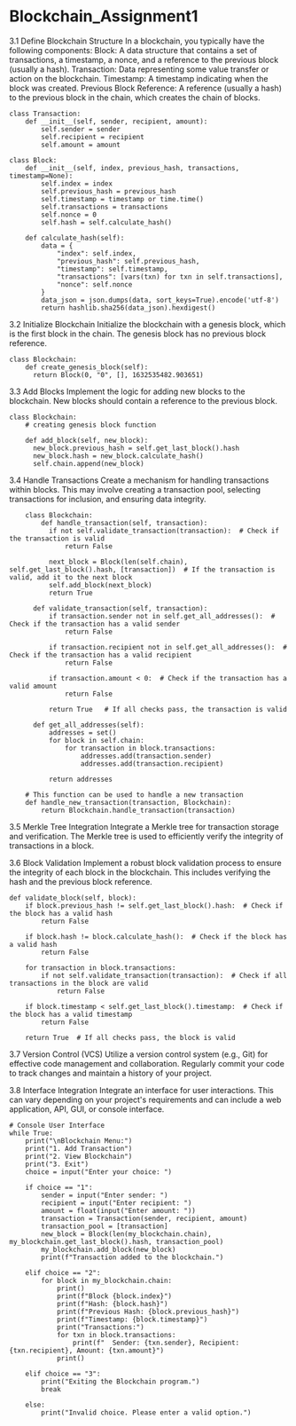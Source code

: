 # Blockchain_Assignment1

3.1 Define Blockchain Structure
In a blockchain, you typically have the following components:
Block: A data structure that contains a set of transactions, a timestamp, a nonce, and a reference to the previous block (usually a hash).
Transaction: Data representing some value transfer or action on the blockchain.
Timestamp: A timestamp indicating when the block was created.
Previous Block Reference: A reference (usually a hash) to the previous block in the chain, which creates the chain of blocks.

    class Transaction:
        def __init__(self, sender, recipient, amount):
            self.sender = sender
            self.recipient = recipient
            self.amount = amount
    
    class Block:
        def __init__(self, index, previous_hash, transactions, timestamp=None):
            self.index = index
            self.previous_hash = previous_hash
            self.timestamp = timestamp or time.time()
            self.transactions = transactions
            self.nonce = 0
            self.hash = self.calculate_hash()
    
        def calculate_hash(self):
            data = {
                "index": self.index,
                "previous_hash": self.previous_hash,
                "timestamp": self.timestamp,
                "transactions": [vars(txn) for txn in self.transactions],
                "nonce": self.nonce
            }
            data_json = json.dumps(data, sort_keys=True).encode('utf-8')
            return hashlib.sha256(data_json).hexdigest()

3.2 Initialize Blockchain
Initialize the blockchain with a genesis block, which is the first block in the chain. The genesis block has no previous block reference.

    class Blockchain:
        def create_genesis_block(self):
          return Block(0, "0", [], 1632535482.903651)

3.3 Add Blocks
Implement the logic for adding new blocks to the blockchain. New blocks should contain a reference to the previous block.

    class Blockchain:
        # creating genesis block function
  
        def add_block(self, new_block):
          new_block.previous_hash = self.get_last_block().hash
          new_block.hash = new_block.calculate_hash()
          self.chain.append(new_block)

3.4 Handle Transactions
Create a mechanism for handling transactions within blocks. This may involve creating a transaction pool, selecting transactions for inclusion, and ensuring data integrity.

        class Blockchain:
            def handle_transaction(self, transaction):
              if not self.validate_transaction(transaction):  # Check if the transaction is valid
                  return False
      
              next_block = Block(len(self.chain), self.get_last_block().hash, [transaction])  # If the transaction is valid, add it to the next block
              self.add_block(next_block)
              return True
      
          def validate_transaction(self, transaction):
              if transaction.sender not in self.get_all_addresses():  # Check if the transaction has a valid sender
                  return False
      
              if transaction.recipient not in self.get_all_addresses():  # Check if the transaction has a valid recipient
                  return False
      
              if transaction.amount < 0:  # Check if the transaction has a valid amount
                  return False
      
              return True   # If all checks pass, the transaction is valid
    
          def get_all_addresses(self):
              addresses = set()
              for block in self.chain:
                  for transaction in block.transactions:
                      addresses.add(transaction.sender)
                      addresses.add(transaction.recipient)
      
              return addresses

        # This function can be used to handle a new transaction
        def handle_new_transaction(transaction, Blockchain):
            return Blockchain.handle_transaction(transaction)

3.5 Merkle Tree Integration
Integrate a Merkle tree for transaction storage and verification. The Merkle tree is used to efficiently verify the integrity of transactions in a block.

3.6 Block Validation
Implement a robust block validation process to ensure the integrity of each block in the blockchain. This includes verifying the hash and the previous block reference.

    def validate_block(self, block):
        if block.previous_hash != self.get_last_block().hash:  # Check if the block has a valid hash
            return False
    
        if block.hash != block.calculate_hash():  # Check if the block has a valid hash
            return False
    
        for transaction in block.transactions:
            if not self.validate_transaction(transaction):  # Check if all transactions in the block are valid
                return False
    
        if block.timestamp < self.get_last_block().timestamp:  # Check if the block has a valid timestamp
            return False
    
        return True  # If all checks pass, the block is valid

3.7 Version Control (VCS)
Utilize a version control system (e.g., Git) for effective code management and collaboration. Regularly commit your code to track changes and maintain a history of your project.

3.8 Interface Integration
Integrate an interface for user interactions. This can vary depending on your project's requirements and can include a web application, API, GUI, or console interface.
    
    # Console User Interface
    while True:
        print("\nBlockchain Menu:")
        print("1. Add Transaction")
        print("2. View Blockchain")
        print("3. Exit")
        choice = input("Enter your choice: ")
    
        if choice == "1":
            sender = input("Enter sender: ")
            recipient = input("Enter recipient: ")
            amount = float(input("Enter amount: "))
            transaction = Transaction(sender, recipient, amount)
            transaction_pool = [transaction]
            new_block = Block(len(my_blockchain.chain), my_blockchain.get_last_block().hash, transaction_pool)
            my_blockchain.add_block(new_block)
            print(f"Transaction added to the blockchain.")
    
        elif choice == "2":
            for block in my_blockchain.chain:
                print()
                print(f"Block {block.index}")
                print(f"Hash: {block.hash}")
                print(f"Previous Hash: {block.previous_hash}")
                print(f"Timestamp: {block.timestamp}")
                print("Transactions:")
                for txn in block.transactions:
                    print(f"  Sender: {txn.sender}, Recipient: {txn.recipient}, Amount: {txn.amount}")
                print()
    
        elif choice == "3":
            print("Exiting the Blockchain program.")
            break
    
        else:
            print("Invalid choice. Please enter a valid option.")
